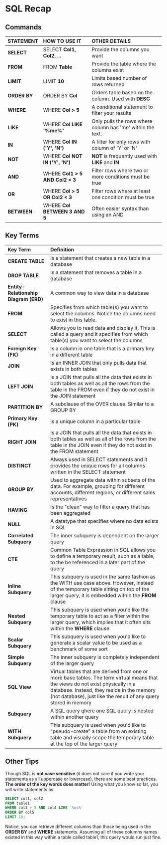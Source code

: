 # SQL Recap

## Commands

| **STATEMENT** | **HOW TO USE IT** | **OTHER DETAILS** |
|:--------------|:------------------|:------------------|
| **SELECT**    | SELECT **Col1, Col2, ...** | Provide the columns you want |
| **FROM**      | FROM **Table**             | Provide the table where the columns exist |
| **LIMIT**     | LIMIT **10**               | Limits based number of rows returned |
| **ORDER BY**  | ORDER BY **Col**           | Orders table based on the column. Used with **DESC** |
| **WHERE**     | WHERE **Col > 5**          | A conditional statement to filter your results |
| **LIKE**      | WHERE **Col LIKE '%me%'**  | Only pulls the rows where column has 'me' within the text. |
| **IN**        | WHERE **Col IN ('Y', 'N')**| A filter for only rows with column of 'Y' or 'N' |
| **NOT**       | WHERE **Col NOT IN ('Y', 'N')** | **NOT** is frequently used with **LIKE** and **IN** |
| **AND**       | WHERE **Col1 > 5 AND Col2 < 3** | Filter rows where two or more conditions must be true |
| **OR**        | WHERE **Col > 5 OR Col2 < 3** | Filter rows where at least one condition must be true |
| **BETWEEN**   | WHERE **Col BETWEEN 3 AND 5** | Often easier syntax than using an AND |

## Key Terms

| **Key Term** | **Definition** |
|:-------------|:---------------|
| **CREATE TABLE** | Is a statement that creates a new table in a database |
| **DROP TABLE** | Is a statement that removes a table in a database |
| **Entity-Relationship Diagram (ERD)** | A common way to view data in a database |
| **FROM** | Specifies from which table(s) you want to select the columns. Notice the columns need to exist in this table. |
| **SELECT** | Allows you to read data and display it. This is called a query and it specifies from which table(s) you want to select the columns |
| **Foreign Key (FK)** | Is a column in one table that is a primary key in a different table |
| **JOIN** | Is an INNER JOIN that only pulls data that exists in both tables |
| **LEFT JOIN** | Is a JOIN that pulls all the data that exists in both tables as well as all the rows from the table in the FROM even if they do not exist in the JOIN statement |
| **PARTITION BY** | A subclause of the OVER clause. Similar to a GROUP BY |
| **Primary Key (PK)** | Is a unique column in a particular table |
| **RIGHT JOIN** | Is a JOIN that pulls all the data that exists in both tables as well as all of the rows from the table in the JOIN even if they do not exist in the FROM statement |
| **DISTINCT** | Always used in SELECT statements and it provides the unique rows for all columns written in the SELECT statement |
| **GROUP BY** | Used to aggregate data within subsets of the data. For example, grouping for different accounts, different regions, or different sales representatives |
| **HAVING** | Is the "clean" way to filter a query that has been aggregated |
| **NULL** | A datatype that specifies where no data exists in SQL |
| **Correlated Subquery** | The inner subquery is dependent on the larger query |
| **CTE** | Common Table Expression in SQL allows you to define a temporary result, such as a table, to the be referenced in a later part of the query |
| **Inline Subquery** | This subquery is used in the same fashion as the WITH use case above. However, instead of the temporary table sitting on top of the larger query, it is embedded within the **FROM** clause |
| **Nested Subquery** | This subquery is used when you'd like the temporary table to act as a filter within the larger query, which implies that it often sits within the **WHERE** clause |
| **Scalar Subquery** | This subquery is used when you'd like to generate a scalar value to be used as a benchmark of some sort |
| **Simple Subquery** | The inner subquery is completely independent of the larger query |
| **SQL View**| Virtual tables that are derived from one or more base tables. The term virtual means that the views do not exist physically in a database. Instead, they reside in the memory (not database), just like the result of any query stored in memory |
| **Subquery** | A SQL query qhere one SQL query is nested within another query |
| **WITH Subquery** | This subquery is used when you'd like to "pseudo-create" a table from an existing table and visually scope the temporary table at the top of the larger query |

## Other Tips

Though SQL is **not case sensitive** (it does not care if you write your statements as all uppercase or lowercase), there are some best practices. **The order of the key words does matter!** Using what you know so far, you will write statements as:

```sql
SELECT col1, col2
FROM table1
WHERE col3 > 5 AND col4 LIKE '%os%'
ORDER BY col5
LIMIT 10;
```
Notice, you can retrieve different columns than those being used in the **ORDER BY** and **WHERE** statements. Assuming all of these columns names existed in this way within a table called table1, this query would run just fine.
